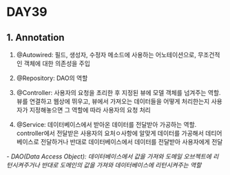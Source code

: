 # DAY39

## 1. Annotation
1. @Autowired: 필드, 생성자, 수정자 메소드에 사용하는 어노테이션으로, 무조건적인 객체에 대한 의존성을 주입
2. @Repository: DAO의 역할

3. @Controller: 사용자의 요청을 초리한 후 지정된 뷰에 모델 객체를 넘겨주는 역할. 뷰를 연결하고 웹상에 뛰우고, 뷰에서 가져오는 데이터들을 어떻게 처리한는지 사용자가 지정해놓으면 그 역할에 따라 사용자의 요청 처리
4. @Service: 데이터베이스에서 받아온 데이터를 전달받아 가공하는 역할. controller에서 전달받은 사용자의 요처ㅇ사항에 알맞게 데이터를 가공해서 데티어베이스로 전달하거나 반대로 데이터베이스에서 데이터를 전달받아 사용자에게 전달
 
 
 
 *- DAO(Data Access Object): 데이터베이스에서 값을 가져와 도메일 오브젝트에 리턴시켜주거나 반대로 도메인의 값을 가져와 데이터베이스에 리턴시켜주는 역할*
